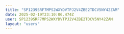 ```yaml
---
title: "SP1239SRF7MPS2WXYDVTPJ2V4ZBE2TDCV5NY42ZAM"
date: 2025-02-19T23:10:06.474Z
user: SP1239SRF7MPS2WXYDVTPJ2V4ZBE2TDCV5NY42ZAM
layout: "users"
---
```

    